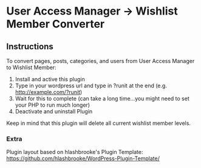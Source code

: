 User Access Manager -> Wishlist Member Converter
================================================

## Instructions

To convert pages, posts, categories, and users from User Access Manager to Wishlist Member:

1. Install and active this plugin
2. Type in your wordpress url and type in ?runit at the end (e.g. http://example.com/?runit)
3. Wait for this to complete (can take a long time...you might need to set your PHP to run much longer)
4. Deactivate and uninstall Plugin

Keep in mind that this plugin will delete all current wishlist member levels.

### Extra

Plugin layout based on hlashbrooke's Plugin Template: https://github.com/hlashbrooke/WordPress-Plugin-Template/
